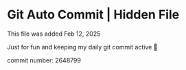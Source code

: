 # Git Auto Commit | Hidden File

This file was added Feb 12, 2025

Just for fun and keeping my daily git commit active 🤪

commit number: 2648799
